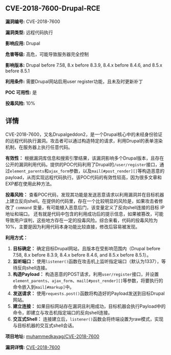 ## CVE-2018-7600-Drupal-RCE

**漏洞编号:** CVE-2018-7600

**漏洞类型:** 远程代码执行

**影响应用:** Drupal

**危害等级:** 高危，可能导致服务器完全控制

**影响版本:** Drupal before 7.58, 8.x before 8.3.9, 8.4.x before 8.4.6, and 8.5.x before 8.5.1

**利用条件:** 需要Drupal网站启用user register功能，且未及时更新补丁

**POC 可用性:** 是

**投毒风险:** 10%

## 详情

CVE-2018-7600，又名Drupalgeddon2，是一个Drupal核心中的未经身份验证的远程代码执行漏洞。攻击者可以通过构造特定的请求，利用Drupal的表单渲染机制，在服务器上执行任意代码。

**有效性：**
根据漏洞库信息和搜索引擎结果，该漏洞影响多个Drupal版本，且存在公开的漏洞利用代码。提供的POC代码利用了Drupal的`/user/register`接口，通过`element_parents`和`ajax_form`参数，以及`mail[#post_render][]`等构造恶意的payload，从而实现远程代码执行。该POC代码的有效性较高，因为很多文章和EXP都在使用此种方法。

**投毒风险：**
查看POC代码，发现其功能是发送恶意请求以利用漏洞并在目标机器上建立反向shell。在提供的代码里，存在一个比较明显的风险是，如果攻击者修改了 `command` 变量，有可能植入恶意后门，该变量定义了反向shell连接的目标 IP 地址和端口。 还有就是代码中包含的利用成功后的提示信息，如果被篡改，可能导致用户误判，这些地方存在一定的投毒风险。综合来看，代码的投毒风险为10%，主要是因为利用代码本身功能比较直接，修改后容易被发现。

**利用方式：**
1.  **目标确定：** 确定目标Drupal网站，且版本在受影响范围内（Drupal before 7.58, 8.x before 8.3.9, 8.4.x before 8.4.6, and 8.5.x before 8.5.1）。
2.  **监听端口：** 使用`listener()`函数在攻击机上监听指定端口（默认为1337），等待反向shell连接。
3.  **构造Payload：**  构造恶意的POST请求，利用`user/register`接口，并设置`element_parents`、`ajax_form`、`mail[#post_render][]`等参数，将要执行的命令嵌入到`mail[#markup]`中。
4.  **发送请求：** 使用`requests.post()`函数将构造好的Payload发送到目标Drupal网站。
5.  **建立连接：**  如果目标网站存在漏洞且利用成功，目标机器会执行Payload中的命令，即建立与攻击机指定端口的反向shell连接。
6.  **交互式Shell：**  连接建立后，`listener()`函数会将终端设置为raw模式，实现与目标机器的交互式shell会话。

**项目地址:** [muhammedkayag/CVE-2018-7600](https://github.com/muhammedkayag/CVE-2018-7600)

**漏洞详情:** [CVE-2018-7600](https://nvd.nist.gov/vuln/detail/CVE-2018-7600)